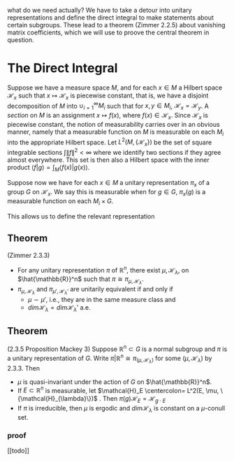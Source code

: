 what do we need actually?
We have to take a detour into unitary representations and define the direct integral to make statements about certain subgroups. These lead to a theorem (Zimmer 2.2.5) about vanishing matrix coefficients, which we will use to proove the central theorem in question.

# The Direct Integral
Suppose we have a measure space $M$, and for each $x \in M$ a Hilbert space $\mathscr{H}_x$ such that $x \mapsto \mathscr{H}_x$ is piecewise constant, that is, we have a disjoint decomposition of $M$ into $\cup_{i=1}^{\infty} M_i$ such that for $x,y \in M_i$, $\mathscr{H}_x = \mathscr{H}_y$.
A _section_ on $M$ is an assignment $x \mapsto f(x)$, where $f(x) \in \mathscr{H}_x$. Since $\mathscr{H}_x$ is piecewise constant, the notion of measurability carries over in an obvious manner, namely that a measurable function on $M$ is measurable on each $M_i$ into the appropriate Hilbert space.
Let $L^2(M, \{\mathscr{H}_x\})$ be the set of square integrable sections $\int \| f \|^2 < \infty$ where we identify two sections if they agree almost everywhere. This set is then also a Hilbert space with the inner product $\langle f | g \rangle = \int_M \langle f(x) | g(x) \rangle$.

Suppose now we have for each $x \in M$ a unitary representation $\pi_x$ of a group $G$ on $\mathscr{H}_x$. We say this is measurable when for $g \in G$, $\pi_x(g)$ is a measurable function on each $M_i \times G$.

This allows us to define the relevant representation
## Theorem
(Zimmer 2.3.3)
- For any unitary representation $\pi$ of $\mathbb{R}^n$, there exist $\mu, \mathscr{H}_{\lambda}$, on $\hat{\mathbb{R}}^n$ such that $\pi \cong \pi_{\mu, \mathscr{H}_{\lambda}}$.
- $\pi_{\mu, \mathscr{H}_{\lambda}}$ and $\pi_{\mu', \mathscr{H}_{\lambda}'}$ are unitarily equivalent if and only if
	- $\mu \sim \mu'$, i.e., they are in the same measure class and
	- $dim\mathscr{H}_{\lambda} = dim \mathscr{H}_{\lambda}'$ a.e.

## Theorem
(2.3.5 Proposition Mackey 3)
Suppose $\mathbb{R}^n \subset G$ is a normal subgroup and $\pi$ is a unitary representation of $G$. Write $\pi | \mathbb{R}^n \cong \pi_{(\mu, \mathcal{H}_{\lambda})}$  for some $(\mu, \mathcal{H}_{\lambda})$  by 2.3.3. Then
- $\mu$ is quasi-invariant under the action of $G$ on $\hat{\mathbb{R}}^n$.
- If $E \subset \mathbb{R}^n$ is measurable, let $\mathcal{H}_E \centercolon= L^2(E, \mu, \{\mathcal{H}_{\lambda}\})$ . Then $\pi(g)\mathcal{H}_E = \mathcal{H}_{g \cdot E}$
- If $\pi$ is irreducible, then $\mu$ is ergodic and $dim\mathcal{H}_{\lambda}$ is constant on a $\mu$-conull set.

### proof
[[todo]]


